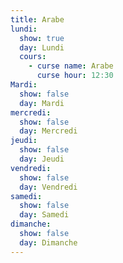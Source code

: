 ```yaml
---
title: Arabe
lundi:
  show: true
  day: Lundi
  cours:
    - curse name: Arabe
      curse hour: 12:30
Mardi:
  show: false
  day: Mardi
mercredi:
  show: false
  day: Mercredi
jeudi:
  show: false
  day: Jeudi
vendredi:
  show: false
  day: Vendredi
samedi:
  show: false
  day: Samedi
dimanche:
  show: false
  day: Dimanche
---
```

